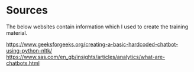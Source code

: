 # Sources

The below websites contain information which I used to create the training material.

https://www.geeksforgeeks.org/creating-a-basic-hardcoded-chatbot-using-python-nltk/
https://www.sas.com/en_gb/insights/articles/analytics/what-are-chatbots.html
